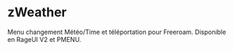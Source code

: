 # zWeather
Menu changement Météo/Time et téléportation pour Freeroam. Disponible en RageUI V2 et PMENU.
